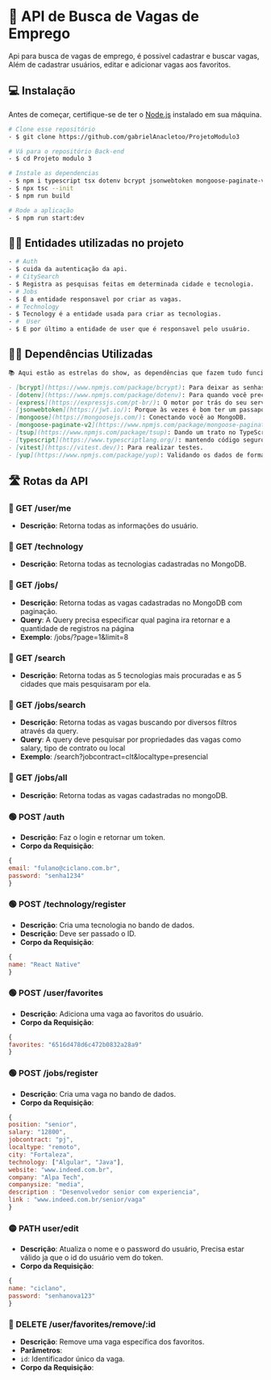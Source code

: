 # 🚀 API de Busca de Vagas de Emprego 
 Api para busca de vagas de emprego, é possivel cadastrar e buscar vagas,
 Além de cadastrar usuários, editar e adicionar vagas aos favoritos.

## 💻 Instalação

Antes de começar, certifique-se de ter o [Node.js](https://nodejs.org/) instalado em sua máquina.
```bash
# Clone esse repositório
- $ git clone https://github.com/gabrielAnacletoo/ProjetoModulo3

# Vá para o repositório Back-end
- $ cd Projeto modulo 3

# Instale as dependencias
- $ npm i typescript tsx dotenv bcrypt jsonwebtoken mongoose-paginate-v2 tsup vitest yup mongoose express -D
- $ npx tsc --init 
- $ npm run build 

# Rode a aplicação
- $ npm run start:dev
```
## 👨‍💻 Entidades utilizadas no projeto
```bash
- # Auth
- $ cuida da autenticação da api.
- # CitySearch
- $ Registra as pesquisas feitas em determinada cidade e tecnologia.
- # Jobs
- $ É a entidade responsavel por criar as vagas.
- # Technology
- $ Tecnology é a entidade usada para criar as tecnologias.
- #  User
- $ E por último a entidade de user que é responsavel pelo usuário.
```

## 👨‍💻 Dependências Utilizadas
```markdown
📚 Aqui estão as estrelas do show, as dependências que fazem tudo funcionar:

- [bcrypt](https://www.npmjs.com/package/bcrypt): Para deixar as senhas seguras e tranquilas.
- [dotenv](https://www.npmjs.com/package/dotenv): Para quando você precisa de um ambiente mais discreto.
- [express](https://expressjs.com/pt-br/): O motor por trás do seu servidor web, dando vida às suas rotas.
- [jsonwebtoken](https://jwt.io/): Porque às vezes é bom ter um passaporte digital.
- [mongoose](https://mongoosejs.com/): Conectando você ao MongoDB.
- [mongoose-paginate-v2](https://www.npmjs.com/package/mongoose-paginate-v2): Para fazer aquela paginação com estilo.
- [tsup](https://www.npmjs.com/package/tsup): Dando um trato no TypeScript para o navegador.
- [typescript](https://www.typescriptlang.org/): mantendo código seguro.
- [vitest](https://vitest.dev/): Para realizar testes.
- [yup](https://www.npmjs.com/package/yup): Validando os dados de forma descomplicada.
```

## 🛣️ Rotas da API

### 🔵 GET /user/me
- **Descrição**: Retorna todas as informações do usuário.
### 🔵 GET /technology
- **Descrição**: Retorna todas as tecnologias cadastradas no MongoDB.
### 🔵 GET /jobs/
- **Descrição**: Retorna todas as vagas cadastradas no MongoDB com paginação.
- **Query**: A Query precisa especificar qual pagina ira retornar e a quantidade de registros na página
- **Exemplo**:  /jobs/?page=1&limit=8
### 🔵 GET /search
- **Descrição**: Retorna todas as 5 tecnologias mais procuradas e as 5 cidades que mais pesquisaram por ela.
### 🔵 GET /jobs/search
- **Descrição**: Retorna todas as vagas buscando por diversos filtros através da query.
- **Query**: A query deve pesquisar por propriedades das vagas como salary, tipo de contrato ou local
- **Exemplo**: /search?jobcontract=clt&localtype=presencial
### 🔵 GET /jobs/all
- **Descrição**: Retorna todas as vagas cadastradas no mongoDB.

### 🟢 POST /auth
- **Descrição**: Faz o login e retornar um token.
- **Corpo da Requisição**:
```javascript
{
email: "fulano@ciclano.com.br",
password: "senha1234"
}
```
### 🟢 POST /technology/register
- **Descrição**: Cria uma tecnologia no bando de dados.
- **Descrição**: Deve ser passado o ID.
- **Corpo da Requisição**:
```javascript
{
name: "React Native"
}
```
### 🟢 POST /user/favorites
- **Descrição**: Adiciona uma vaga ao favoritos do usuário.
- **Corpo da Requisição**:
```javascript
{
favorites: "6516d478d6c472b0832a28a9"
}
```
### 🟢 POST /jobs/register
- **Descrição**: Cria uma vaga no bando de dados.
- **Corpo da Requisição**:
```javascript
{
position: "senior",
salary: "12800",
jobcontract: "pj",
localtype: "remoto",
city: "Fortaleza",
technology: ["Algular", "Java"],
website: "www.indeed.com.br",
company: "Alpa Tech",
companysize: "media",
description : "Desenvolvedor senior com experiencia",
link : "www.indeed.com.br/senior/vaga"
}
```

### 🟡 PATH user/edit
- **Descrição**: Atualiza o nome e o password do usuário, Precisa estar válido ja que o id do usuário vem do token.
- **Corpo da Requisição**:
 ```javascript
{
name: "ciclano",
password: "senhanova123"
}
```
### 🔴 DELETE /user/favorites/remove/:id
- **Descrição**: Remove uma vaga específica dos favoritos.
- **Parâmetros**:
- `id`: Identificador único da vaga.
- **Corpo da Requisição**:
